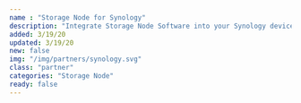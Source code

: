 ```yaml
---
name : "Storage Node for Synology"
description: "Integrate Storage Node Software into your Synology device."
added: 3/19/20
updated: 3/19/20
new: false
img: "/img/partners/synology.svg"
class: "partner"
categories: "Storage Node"
ready: false
---
```

